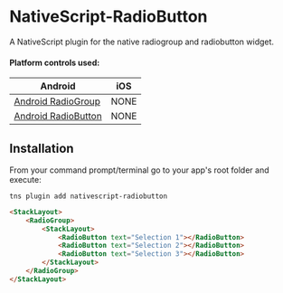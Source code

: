 # NativeScript-RadioButton

A NativeScript plugin for the native radiogroup and radiobutton widget.

#### Platform controls used:
Android |   iOS
---------- | -------
[Android RadioGroup](https://developer.android.com/reference/android/widget/RadioGroup.html) | NONE
[Android RadioButton](https://developer.android.com/reference/android/widget/RadioButton.html) | NONE

## Installation
From your command prompt/terminal go to your app's root folder and execute:

`tns plugin add nativescript-radiobutton`


```html
<StackLayout>
    <RadioGroup>
        <StackLayout>
            <RadioButton text="Selection 1"></RadioButton>
            <RadioButton text="Selection 2"></RadioButton>
            <RadioButton text="Selection 3"></RadioButton>
        </StackLayout>
    </RadioGroup>
</StackLayout>
```

